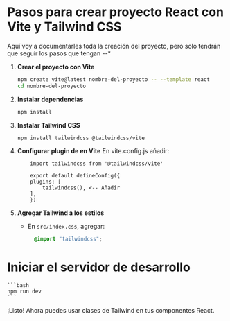 # Pasos para crear proyecto React con Vite y Tailwind CSS

Aquí voy a documentarles toda la creación del proyecto, pero solo tendrán que seguir los pasos que tengan --*

1. **Crear el proyecto con Vite**
    ```bash
    npm create vite@latest nombre-del-proyecto -- --template react
    cd nombre-del-proyecto
    ```

2. **Instalar dependencias**
    ```bash
    npm install 
    ```

3. **Instalar Tailwind CSS**
    ```bash
    npm install tailwindcss @tailwindcss/vite
    ```

4. **Configurar plugin de en Vite**
    En vite.config.js añadir:
    ```
        import tailwindcss from '@tailwindcss/vite'
        
        export default defineConfig({
        plugins: [
            tailwindcss(), <-- Añadir
        ],
        })
    ```

5. **Agregar Tailwind a los estilos**
    - En `src/index.css`, agregar:
      ```css
        @import "tailwindcss";
      ```

# **Iniciar el servidor de desarrollo**
    ```bash
    npm run dev
    ```

¡Listo! Ahora puedes usar clases de Tailwind en tus componentes React.